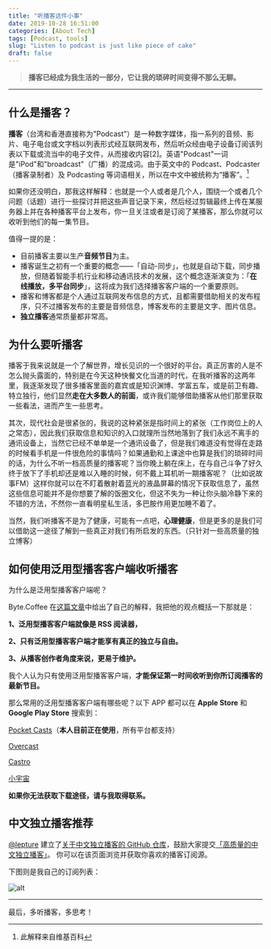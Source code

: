 ```yaml
---
title: "听播客这件小事"
date: 2019-10-28 16:51:00
categories: [About Tech]
tags: [Podcast, tools]
slug: "Listen to podcast is just like piece of cake"
draft: false
---
```


> **播客已经成为我生活的一部分，它让我的琐碎时间变得不那么无聊。**

---

## 什么是播客？

**播客**（台湾和香港直接称为"Podcast"）是一种数字媒体，指一系列的音频、影片、电子电台或文字档以列表形式经互联网发布，然后听众经由电子设备订阅该列表以下载或流当中的电子文件，从而接收内容[2]。英语"Podcast"一词是"iPod"和"broadcast"（广播）的混成词。由于英文中的 Podcast、Podcaster（播客录制者）及 Podcasting 等词语相关，所以在中文中被统称为“播客”。[^1]

[^1]: 此解释来自维基百科


如果你还没明白，那我这样解释：也就是一个人或者是几个人，围绕一个或者几个问题（话题）进行一些探讨并把这些声音记录下来，然后经过剪辑最终上传在某服务器上并在各种播客平台上发布，你一旦关注或者是订阅了某播客，那么你就可以收听到他们的每一集节目。

值得一提的是：

- 目前播客主要以生产**音频节目**为主。
- 播客诞生之初有一个重要的概念——「自动-同步」，也就是自动下载，同步播放，但随着智能手机行业和移动通讯技术的发展，这个概念逐渐演变为：「**在线播放，多平台同步**」，这将成为我们选择播客客户端的一个重要原则。
- 播客和博客都是个人通过互联网发布信息的方式，且都需要借助相关的发布程序，只不过播客发布的主要是音频信息，博客发布的主要是文字、图片信息。
- **独立播客**通常质量都非常高。

## 为什么要听播客

播客于我来说就是一个了解世界，增长见识的一个很好的平台。真正厉害的人是不怎么抛头露面的，特别是在今天这种快餐文化当道的时代，在我听播客的这两年里，我逐渐发现了很多播客里面的嘉宾或是知识渊博、学富五车，或是前卫有趣、特立独行，他们显然**走在大多数人的前面**，或许我们能够借助播客从他们那里获取一些看法，进而产生一些思考。

其次，现代社会是很紧张的，我说的这种紧张是指时间上的紧张（工作岗位上的人之常态），因此我们获取信息和知识的入口就理所当然地落到了我们永远不离手的通讯设备上，当然它已经不单单是一个通讯设备了，但是我们难道没有觉得在走路的时候看手机是一件很危险的事情吗？如果通勤和上课途中也算是我们的琐碎时间的话，为什么不听一档高质量的播客呢？当你晚上躺在床上，在与自己斗争了好久终于放下了手机却还是难以入睡的时候，何不戴上耳机听一期播客呢？（比如说故事FM）这样你就可以在不盯着散射着蓝光的液晶屏幕的情况下获取信息了，虽然这些信息可能并不是你想要了解的饭圈文化，但这不失为一种让你头脑冷静下来的不错的方法，不然你一直看明星私生活，多巴胺作用更加睡不着了。

当然，我们听播客不是为了健康，可能有一点吧，**心理健康**，但是更多的是我们可以借助这一途径了解到一些真正对我们有所启发的东西。（只针对一些高质量的独立博客）

## 如何使用泛用型播客客户端收听播客

为什么是泛用型播客客户端呢？

Byte.Coffee 在[这篇文章]( http://byte.coffee/podcaster/ )中给出了自己的解释，我把他的观点概括一下那就是：

**1、泛用型播客客户端就像是 RSS 阅读器，**

**2、只有泛用型播客客户端才能享有真正的独立与自由。**

**3、从播客创作者角度来说，更易于维护。**

我个人认为只有使用泛用型播客客户端，**才能保证第一时间收听到你所订阅播客的最新节目。**

那么常用的泛用型播客客户端有哪些呢？以下 APP 都可以在 **Apple Store** 和 **Google Play Store** 搜索到：

[Pocket Casts]( https://www.pocketcasts.com/ )（**本人目前正在使用**，所有平台都支持）

[Overcast]( https://overcast.fm/ ) 

[Castro]( https://castro.fm/ )

[小宇宙](https://www.xiaoyuzhoufm.com/)

**如果你无法获取下载途径，请与我取得联系。**

## 中文独立播客推荐

 [@lepture](https://twitter.com/lepture) 建立了[关于中文独立播客的 GitHub 仓库](https://github.com/typlog/china-indie-podcasts)，鼓励大家提交[「高质量的中文独立播客」](https://typlog.com/podlist/)。 你可以在该页面浏览并获取你喜欢的播客订阅源。

下图则是我自己的订阅列表：

![alt](https://dawnblog-1300625500.cos.ap-guangzhou.myqcloud.com/images/20210531104558.png "Pocket Casts")

---

最后，多听播客，多思考！
